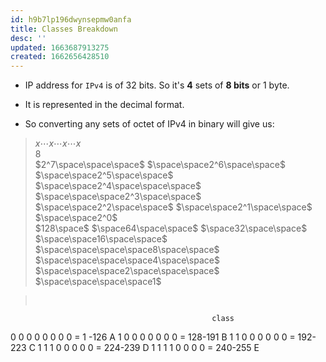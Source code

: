 ```yaml
---
id: h9b7lp196dwynsepmw0anfa
title: Classes Breakdown
desc: ''
updated: 1663687913275
created: 1662656428510
---
```


- IP address for `IPv4` is of 32 bits. So it's **4** sets of **8 bits** or 1 byte.

- It is represented in the decimal format.

- So converting any sets of octet of IPv4 in binary will give us:
 
> $x \dotsi x \dotsi x \dotsi x$  
> $8$  
> $2^7\space\space\space$  $\space\space2^6\space\space$  $\space\space2^5\space\space$  $\space\space2^4\space\space\space$  $\space\space\space2^3\space\space$  $\space\space2^2\space\space$  $\space\space2^1\space\space$  $\space\space2^0$  
>$128\space$ $\space64\space\space$ $\space32\space\space$ $\space\space16\space\space$ $\space\space\space\space8\space\space$ $\space\space\space\space4\space\space$ $\space\space\space2\space\space\space$ $\space\space\space\space1$

><pre>
                                                 class
0    0    0    0    0    0    0    0  =  1 -126    A
1    0    0    0    0    0    0    0  = 128-191    B
1    1    0    0    0    0    0    0  = 192-223    C
1    1    1    0    0    0    0    0  = 224-239    D
1    1    1    1    0    0    0    0  = 240-255    E
</pre>
